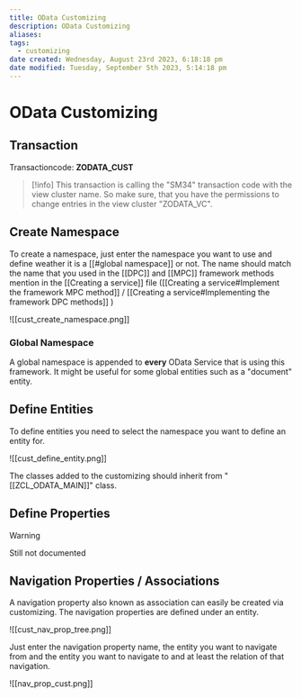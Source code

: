 ```yaml
---
title: OData Customizing
description: OData Customizing
aliases: 
tags:
  - customizing
date created: Wednesday, August 23rd 2023, 6:18:18 pm
date modified: Tuesday, September 5th 2023, 5:14:18 pm
---
```

# OData Customizing

## Transaction

Transactioncode: **ZODATA_CUST**

> [!info]
> This transaction is calling the "SM34" transaction code with the view cluster name.
> So make sure, that you have the permissions to change entries in the view cluster "ZODATA_VC".

## Create Namespace

To create a namespace, just enter the namespace you want to use and define weather it is a [[#global namespace]] or not. The name should match the name that you used in the [[DPC]] and [[MPC]] framework methods mention in the [[Creating a service]] file ([[Creating a service#Implement the framework MPC method]] / [[Creating a service#Implementing the framework DPC methods]] )

![[cust_create_namespace.png]]  

### Global Namespace

A global namespace is appended to **every** OData Service that is using this framework. It might be useful for some global entities such as a "document" entity.

## Define Entities

To define entities you need to select the namespace you want to define an entity for.

![[cust_define_entity.png]]

The classes added to the customizing should inherit from "[[ZCL_ODATA_MAIN]]" class.

## Define Properties

>[!warning]
>Still not documented

## Navigation Properties / Associations

A navigation property also known as association can easily be created via customizing. The navigation properties are defined under an entity. 

![[cust_nav_prop_tree.png]]

Just enter the navigation property name, the entity you want to navigate from and the entity you want to navigate to and at least the relation of that navigation.

![[nav_prop_cust.png]]

